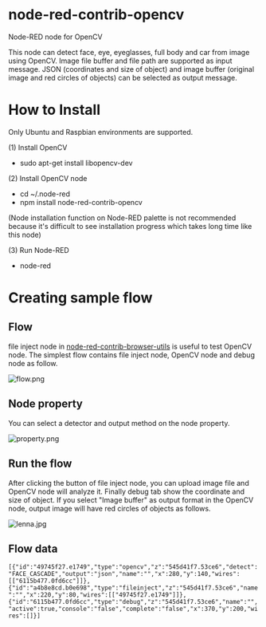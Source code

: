 # node-red-contrib-opencv
Node-RED node for OpenCV

This node can detect face, eye, eyeglasses, full body and car from image using OpenCV.
Image file buffer and file path are supported as input message. JSON (coordinates and size of object) and image buffer (original image and red circles of objects) can be selected as output message.

# How to Install
Only Ubuntu and Raspbian environments are supported.

(1) Install OpenCV
- sudo apt-get install libopencv-dev

(2) Install OpenCV node
- cd ~/.node-red
- npm install node-red-contrib-opencv

(Node installation function on Node-RED palette is not recommended because it's difficult to see installation progress which takes long time like this node)

(3) Run Node-RED
- node-red

# Creating sample flow

## Flow
file inject node in [node-red-contrib-browser-utils](https://flows.nodered.org/node/node-red-contrib-browser-utils) is useful to test OpenCV node. The simplest flow contains file inject node, OpenCV node and debug node as follow. 

![flow.png](https://raw.githubusercontent.com/zuhito/node-red-contrib-opencv/master/flow.png)

## Node property
You can select a detector and output method on the node property. 

![property.png](https://raw.githubusercontent.com/zuhito/node-red-contrib-opencv/master/property.png)

## Run the flow
After clicking the button of file inject node, you can upload image file and OpenCV node will analyze it. Finally debug tab show the coordinate and size of object. If you select "Image buffer" as output format in the OpenCV node, output image will have red circles of objects as follows.

![lenna.jpg](https://raw.githubusercontent.com/zuhito/node-red-contrib-opencv/master/lenna.jpg)

## Flow data
``
[{"id":"49745f27.e1749","type":"opencv","z":"545d41f7.53ce6","detect":"FACE_CASCADE","output":"json","name":"","x":280,"y":140,"wires":[["6115b477.0fd6cc"]]},{"id":"a4b8e8cd.b0e698","type":"fileinject","z":"545d41f7.53ce6","name":"","x":220,"y":80,"wires":[["49745f27.e1749"]]},{"id":"6115b477.0fd6cc","type":"debug","z":"545d41f7.53ce6","name":"","active":true,"console":"false","complete":"false","x":370,"y":200,"wires":[]}]
``
